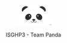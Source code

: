 <p align="center">
  <a href="">
    <img alt="Logo" src="panda-desu.jpg" width="100">
  </a>
</p>

<p align="center">
  ISGHP3 - Team Panda
</p>
